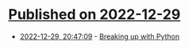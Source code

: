 # [Published on 2022-12-29](index.md)

* [2022-12-29, 20:47:09](https://news.ycombinator.com/item?id=34177703) - [Breaking up with Python](https://cedwards.xyz/breaking-up-with-python/)
